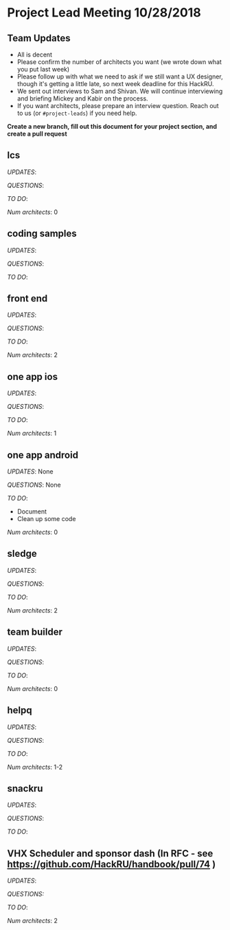 # Project Lead Meeting 10/28/2018
## Team Updates

- All is decent
- Please confirm the number of architects you want (we wrote down what you put last week)
- Please follow up with what we need to ask if we still want a UX designer, though it's getting a little late,
  so next week deadline for this HackRU.
- We sent out interviews to Sam and Shivan. We will continue interviewing and briefing Mickey and Kabir on the
  process.
- If you want architects, please prepare an interview question. Reach out to us (or `#project-leads`) if you need help.

**Create a new branch, fill out this document for your project section, and create a pull request**

## lcs

_UPDATES_:

_QUESTIONS_:

_TO DO_:

_Num architects_: 0

## coding samples

_UPDATES_:

_QUESTIONS_:

_TO DO_:

## front end

_UPDATES_:

_QUESTIONS_:

_TO DO_:

_Num architects_: 2

## one app ios

_UPDATES_:

_QUESTIONS_:

_TO DO_:

_Num architects_: 1

## one app android

_UPDATES_: None

_QUESTIONS_: None

_TO DO_:  
* Document
* Clean up some code

_Num architects_: 0

## sledge

_UPDATES_:

_QUESTIONS_:

_TO DO_:

_Num architects_: 2

## team builder

_UPDATES_:

_QUESTIONS_:

_TO DO_:

_Num architects_: 0

## helpq

_UPDATES_:

_QUESTIONS_:

_TO DO_:

_Num architects_: 1-2

## snackru

_UPDATES_:

_QUESTIONS_:

_TO DO_:

## VHX Scheduler and sponsor dash (In RFC - see https://github.com/HackRU/handbook/pull/74 )

_UPDATES_:

_QUESTIONS:_

_TO DO_:

_Num architects_: 2


